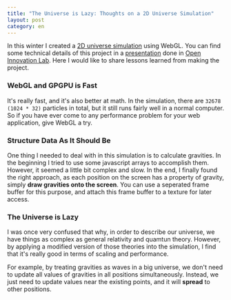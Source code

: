 ```yaml
---
title: "The Universe is Lazy: Thoughts on a 2D Universe Simulation"
layout: post
category: en
---
```


In this winter I created a [2D universe simulation](http://universe.ns.mg/particles) using WebGL. You can find some technical details of this project in a [presentation](http://sorpaas.com/slides/webgl-2d-universe-simulation) done in [Open Innovation Lab](http://cuhkoil.org). Here I would like to share lessons learned from making the project.

### WebGL and GPGPU is Fast

It's really fast, and it's also better at math. In the simulation, there are ```32678 (1024 * 32)``` particles in total, but it still runs fairly well in a normal computer. So if you have ever come to any performance problem for your web application, give WebGL a try.

### Structure Data As It Should Be

One thing I needed to deal with in this simulation is to calculate gravities. In the beginning I tried to use some javascript arrays to accomplish them. However, it seemed a little bit complex and slow. In the end, I finally found the right approach, as each position on the screen has a property of gravity, simply **draw gravities onto the screen**. You can use a seperated frame buffer for this purpose, and attach this frame buffer to a texture for later access.

### The Universe is Lazy

I was once very confused that why, in order to describe our universe, we have things as complex as general relativity and quamtun theory. However, by applying a modified version of those theories into the simulation, I find that it's really good in terms of scaling and performance.

For example, by treating gravities as waves in a big universe, we don't need to update all values of gravities in all positions simultaneously. Instead, we just need to update values near the existing points, and it will **spread** to other positions.
